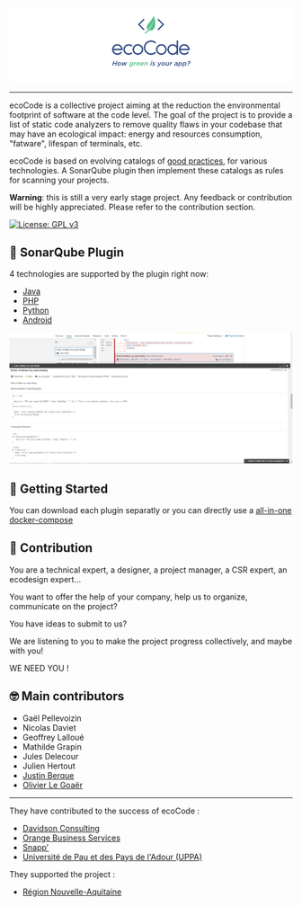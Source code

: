 ![Logo](docs/logo-large.png)

---

ecoCode is a collective project aiming at the reduction the environmental footprint of software at the code level. The goal of the project is to provide a list of static code analyzers to remove quality flaws in your codebase that may have an ecological impact: energy and resources consumption, "fatware", lifespan of terminals, etc.

ecoCode is based on evolving catalogs of [good practices](good_practices/), for various technologies. A SonarQube plugin then implement these catalogs as rules for scanning your projects.

**Warning**: this is still a very early stage project. Any feedback or contribution will be highly appreciated. Please refer to the contribution section.

[![License: GPL v3](https://img.shields.io/badge/License-GPLv3-blue.svg)](https://www.gnu.org/licenses/gpl-3.0)

## 🌿 SonarQube Plugin

4 technologies are supported by the plugin right now:
- [Java](sonarqube-plugin-greenit/java-plugin/)
- [PHP](sonarqube-plugin-greenit/php-plugin/)
- [Python](sonarqube-plugin-greenit/python-plugin/)
- [Android](sonarqube-plugin-greenit/android-plugin/)

![Screenshot](docs/screenshot.PNG)


## 🚀 Getting Started

You can download each plugin separatly or you can directly use a [all-in-one docker-compose](sonarqube-plugin-greenit/INSTALL.md)

## 🤝 Contribution

You are a technical expert, a designer, a project manager, a CSR expert, an ecodesign expert...

You want to offer the help of your company, help us to organize, communicate on the project?

You have ideas to submit to us?

We are listening to you to make the project progress collectively, and maybe with you!

WE NEED YOU !

## 🤓 Main contributors
- Gaël Pellevoizin 
- Nicolas Daviet
- Geoffrey Lalloué
- Mathilde Grapin
- Jules Delecour
- Julien Hertout
- [Justin Berque](https://www.linkedin.com/in/justin-berque-444412140)
- [Olivier Le Goaër](https://olegoaer.perso.univ-pau.fr)

---
They have contributed to the success of ecoCode :

- [Davidson Consulting](https://www.davidson.fr/)
- [Orange Business Services](https://www.orange-business.com/)
- [Snapp'](https://www.snapp.fr/)
- [Université de Pau et des Pays de l'Adour (UPPA)](https://www.univ-pau.fr/)

They supported the project :

- [Région Nouvelle-Aquitaine](https://www.nouvelle-aquitaine.fr/)
